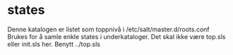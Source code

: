 states
======

Denne katalogen er listet som toppnivå i /etc/salt/master.d/roots.conf
Brukes for å samle enkle states i underkataloger.
Det skal ikke være top.sls eller init.sls her. Benytt ../top.sls
